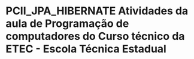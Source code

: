 # PCII_JPA_HIBERNATE Atividades da aula de Programação de computadores do Curso técnico da ETEC - Escola Técnica Estadual
